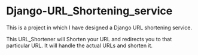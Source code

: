 # Django-URL_Shortening_service

This is a project in which I have designed a Django URL shortening service. 

This URL_Shortener will Shorten your URL and redirects you to that particular URL. It will handle the actual URLs and shorten it.
